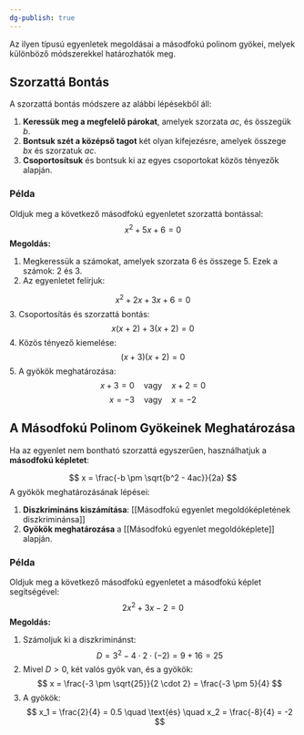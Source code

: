```yaml
---
dg-publish: true
---
```

 Az ilyen típusú egyenletek megoldásai a másodfokú polinom gyökei, melyek különböző módszerekkel határozhatók meg.

## Szorzattá Bontás

A szorzattá bontás módszere az alábbi lépésekből áll:

1. **Keressük meg a megfelelő párokat**, amelyek szorzata $ac$, és összegük $b$.
2. **Bontsuk szét a középső tagot** két olyan kifejezésre, amelyek összege $bx$ és szorzatuk $ac$.
3. **Csoportosítsuk** és bontsuk ki az egyes csoportokat közös tényezők alapján.

### Példa

Oldjuk meg a következő másodfokú egyenletet szorzattá bontással:
$$
x^2 + 5x + 6 = 0
$$
**Megoldás:**

1. Megkeressük a számokat, amelyek szorzata $6$ és összege $5$. Ezek a számok: $2$ és $3$.
2. Az egyenletet felírjuk:

$$
x^2 + 2x + 3x + 6 = 0
$$
3. Csoportosítás és szorzattá bontás:
$$
x(x + 2) + 3(x + 2) = 0
$$
4. Közös tényező kiemelése:
$$
(x + 3)(x + 2) = 0
$$
5. A gyökök meghatározása:
$$
x + 3 = 0 \quad \text{vagy} \quad x + 2 = 0
$$
$$
x = -3 \quad \text{vagy} \quad x = -2
$$

## A Másodfokú Polinom Gyökeinek Meghatározása

Ha az egyenlet nem bontható szorzattá egyszerűen, használhatjuk a **másodfokú képletet**:

$$
x = \frac{-b \pm \sqrt{b^2 - 4ac}}{2a}
$$
A gyökök meghatározásának lépései:
1. **Diszkrimináns kiszámítása**: [[Másodfokú egyenlet megoldóképletének diszkriminánsa]]
2. **Gyökök meghatározása** a [[Másodfokú egyenlet megoldóképlete]] alapján.

### Példa

Oldjuk meg a következő másodfokú egyenletet a másodfokú képlet segítségével:
$$
2x^2 + 3x - 2 = 0
$$
**Megoldás:**
1. Számoljuk ki a diszkriminánst:
$$
D = 3^2 - 4 \cdot 2 \cdot (-2) = 9 + 16 = 25
$$
2. Mivel $D > 0$, két valós gyök van, és a gyökök:
$$
x = \frac{-3 \pm \sqrt{25}}{2 \cdot 2} = \frac{-3 \pm 5}{4}
$$
3. A gyökök:
$$
x_1 = \frac{2}{4} = 0.5 \quad \text{és} \quad x_2 = \frac{-8}{4} = -2
$$